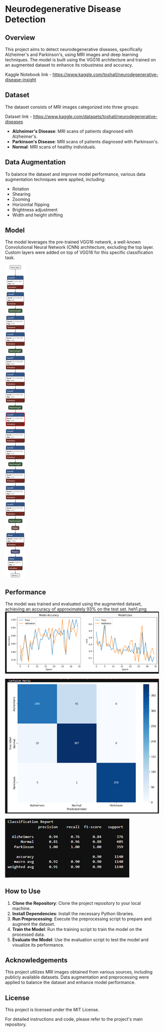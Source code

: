 # Neurodegenerative Disease Detection

## Overview
This project aims to detect neurodegenerative diseases, specifically Alzheimer's and Parkinson's, using MRI images and deep learning techniques. The model is built using the VGG16 architecture and trained on an augmented dataset to enhance its robustness and accuracy.

Kaggle Notebook link - https://www.kaggle.com/toshall/neurodegenerative-disease-insight
## Dataset
The dataset consists of MRI images categorized into three groups:

Dataset link - https://www.kaggle.com/datasets/toshall/neurodegenerative-diseases
- **Alzheimer's Disease**: MRI scans of patients diagnosed with Alzheimer's.
- **Parkinson's Disease**: MRI scans of patients diagnosed with Parkinson's.
- **Normal**: MRI scans of healthy individuals.

## Data Augmentation
To balance the dataset and improve model performance, various data augmentation techniques were applied, including:

- Rotation
- Shearing
- Zooming
- Horizontal flipping
- Brightness adjustment
- Width and height shifting

## Model
The model leverages the pre-trained VGG16 network, a well-known Convolutional Neural Network (CNN) architecture, excluding the top layer. Custom layers were added on top of VGG16 for this specific classification task.

![archi](heh.png)

## Performance
The model was trained and evaluated using the augmented dataset, achieving an accuracy of approximately 93% on the test set.
heh1.png
![performance](heh1.png)

![confusion matrix](heh2.png)

![metrics](heh3.png)


## How to Use
1. **Clone the Repository**: Clone the project repository to your local machine.
2. **Install Dependencies**: Install the necessary Python libraries.
3. **Run Preprocessing**: Execute the preprocessing script to prepare and augment the dataset.
4. **Train the Model**: Run the training script to train the model on the processed data.
5. **Evaluate the Model**: Use the evaluation script to test the model and visualize its performance.

## Acknowledgements
This project utilizes MRI images obtained from various sources, including publicly available datasets. Data augmentation and preprocessing were applied to balance the dataset and enhance model performance.

## License
This project is licensed under the MIT License.

For detailed instructions and code, please refer to the project's main repository.
